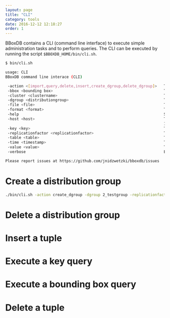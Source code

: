 ```yaml
---
layout: page
title: "CLI"
category: tools
date: 2016-12-12 12:18:27
order: 1
---
```


BBoxDB contains a CLI (command line interface) to execute simple administration tasks and to perform queries. The CLI can be executed by running the script ```$BBOXDB_HOME/bin/cli.sh```.

```bash
$ bin/cli.sh

usage: CLI
BBoxDB command line interace (CLI)

 -action <[import,query,delete,insert,create_dgroup,delete_dgroup]>   The CLI action to execute
 -bbox <bounding box>                                                 The bounding box of the tuple
 -cluster <clustername>                                               The name of the cluster (default: mycluster)
 -dgroup <distributiongroup>                                          The distribution group
 -file <file>                                                         The file to read
 -format <format>                                                     The format of the file
 -help                                                                Show this help
 -host <host>                                                         The Zookeeper endpoint to connect to (default:
                                                                      127.0.0.1:2181)
 -key <key>                                                           The name of the key
 -replicationfactor <replicationfactor>                               The replication factor
 -table <table>                                                       The table to carry out the action
 -time <timestamp>                                                    The version time stamp of the tuple
 -value <value>                                                       The value of the tuple
 -verbose                                                             Be verbose

Please report issues at https://github.com/jnidzwetzki/bboxdb/issues
```

# Create a distribution group
```bash
./bin/cli.sh -action create_dgroup -dgroup 2_testgroup -replicationfactor 2
```

# Delete a distribution group

# Insert a tuple

# Execute a key query

# Execute a bounding box query

# Delete a tuple